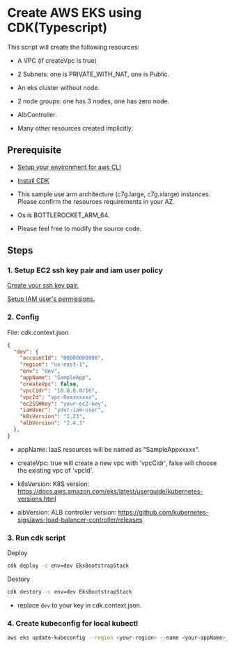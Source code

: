 # Create AWS EKS using CDK(Typescript)

This script will create the following resources:

- A VPC (if createVpc is true)

- 2 Subnets: one is PRIVATE_WITH_NAT, one is Public.

- An eks cluster without node.

- 2 node groups: one has 3 nodes, one has zero node.

- AlbController.

- Many other resources created implicitly.

## Prerequisite

- [Setup your environment for aws CLI](https://docs.aws.amazon.com/cli/latest/userguide/cli-chap-configure.html)

- [Install CDK](https://docs.aws.amazon.com/cdk/v2/guide/getting_started.html)

- This sample use arm architecture (c7g.large, c7g.xlarge) instances. Please confirm the resources requirements in your AZ.

- Os is BOTTLEROCKET_ARM_64.

- Please feel free to modify the source code.

## Steps

### 1. Setup EC2 ssh key pair and iam user policy

[Create your ssh key pair.](https://console.aws.amazon.com/ec2/v2/home#KeyPairs:)

[Setup IAM user's permissions.](https://docs.aws.amazon.com/eks/latest/userguide/service_IAM_role.html)

### 2. Config

File: cdk.context.json

```json
{
  "dev": {
    "accountId": "00000000000",
    "region": "us-east-1",
    "env": "dev",
    "appName": "SampleApp",
    "createVpc": false,
    "vpcCidr": "10.0.0.0/16",
    "vpcId": "vpc-0xxxxxxxx",
    "ec2SSHKey": "your-ec2-key",
    "iamUser": "your-iam-user",
    "k8sVersion": "1.23",
    "albVersion": "2.4.3"
  },
}
```

- appName: IaaS resources will be named as "SampleAppxxxxx".

- createVpc: true will create a new vpc with 'vpcCidr', false will choose the existing vpc of 'vpcId'.

- k8sVersion: K8S version: <https://docs.aws.amazon.com/eks/latest/userguide/kubernetes-versions.html>

- albVersion: ALB controller version: <https://github.com/kubernetes-sigs/aws-load-balancer-controller/releases>

### 3. Run cdk script

Deploy

```bash
cdk deploy -c env=dev EksBootstrapStack
```

Destory

```bash
cdk destory -c env=dev EksBootstrapStack
```

- replace `dev` to your key in cdk.context.json.

### 4. Create kubeconfig for local kubectl

```bash
aws eks update-kubeconfig --region <your-region> --name <your-appName>_eks 
```
